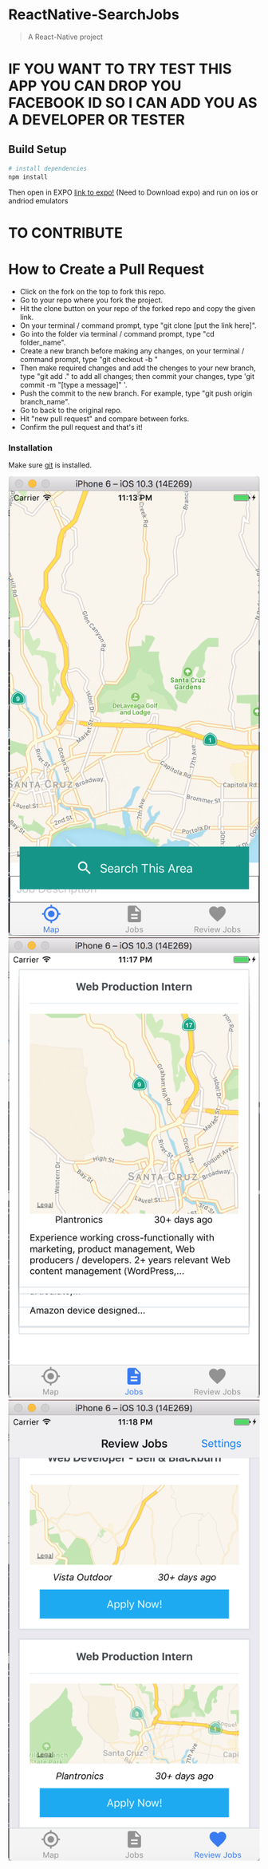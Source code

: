 # ReactNative-SearchJobs

> A React-Native project
# IF YOU WANT TO TRY TEST THIS APP YOU CAN DROP YOU FACEBOOK ID SO I CAN ADD YOU AS A DEVELOPER OR TESTER

## Build Setup

``` bash
# install dependencies
npm install
```
Then open in EXPO [link to expo!](https://expo.io/) (Need to Download expo)
and run on ios or andriod emulators
# TO CONTRIBUTE 
# How to Create a Pull Request

  - Click on the fork on the top to fork this repo.
  - Go to your repo where you fork the project.
  - Hit the clone button on your repo of the forked repo and copy the given link.
  - On your terminal / command prompt, type "git  clone [put the link here]".
  - Go into the folder via terminal / command prompt, type "cd folder_name".
  - Create a new branch before making any changes, on your terminal / command prompt, type "git checkout -b <new branch name>"
  - Then make required changes and add the chenges to your new branch, type "git add ." to add all changes; then commit your changes, type 'git commit -m "[type a message]" '.
  - Push the commit to the new branch. For example, type "git push origin branch_name".
  - Go to back to the original repo.
  - Hit "new pull request" and compare between forks.
  - Confirm the pull request and that's it!

### Installation

Make sure [git](https://git-scm.com/book/id/v2/Getting-Started-Installing-Git) is installed.

![](./image/map.png)
![](./image/joblist.png)
![](./image/jobreview.png)

